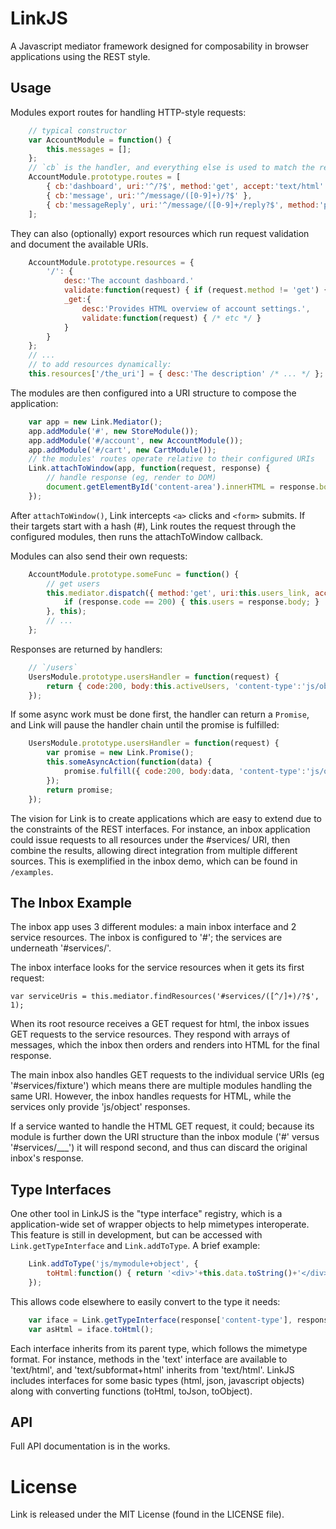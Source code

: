 # LinkJS

A Javascript mediator framework designed for composability in browser applications using the REST style.

## Usage

Modules export routes for handling HTTP-style requests:

```javascript
    // typical constructor
    var AccountModule = function() {
        this.messages = [];
    };
    // `cb` is the handler, and everything else is used to match the request to the route
    AccountModule.prototype.routes = [
        { cb:'dashboard', uri:'^/?$', method:'get', accept:'text/html' },
        { cb:'message', uri:'^/message/([0-9]+)/?$' },
        { cb:'messageReply', uri:'^/message/([0-9]+/reply?$', method:'post' }
    ];
```

They can also (optionally) export resources which run request validation and document the available URIs.

```javascript
    AccountModule.prototype.resources = {
        '/': {
            desc:'The account dashboard.'
            validate:function(request) { if (request.method != 'get') { throw { code:405, reason:'bad method' }; } },
            _get:{
                desc:'Provides HTML overview of account settings.',
                validate:function(request) { /* etc */ }
            }   
        }
    };
    // ...
    // to add resources dynamically:
    this.resources['/the_uri'] = { desc:'The description' /* ... */ };
```

The modules are then configured into a URI structure to compose the application:

```javascript
    var app = new Link.Mediator();
    app.addModule('#', new StoreModule());
    app.addModule('#/account', new AccountModule());
    app.addModule('#/cart', new CartModule());
    // the modules' routes operate relative to their configured URIs
    Link.attachToWindow(app, function(request, response) {
        // handle response (eg, render to DOM)
        document.getElementById('content-area').innerHTML = response.body.toString();
    });
```

After `attachToWindow()`, Link intercepts `<a>` clicks and `<form>` submits. If their targets start with a
hash (#), Link routes the request through the configured modules, then runs the attachToWindow callback.

Modules can also send their own requests:

```javascript
    AccountModule.prototype.someFunc = function() {
        // get users
        this.mediator.dispatch({ method:'get', uri:this.users_link, accept:'js/object' }, function(response) {
            if (response.code == 200) { this.users = response.body; }
        }, this);
        // ...
    };
```

Responses are returned by handlers:

```javascript
    // `/users`
    UsersModule.prototype.usersHandler = function(request) {
        return { code:200, body:this.activeUsers, 'content-type':'js/object' };
    });
```

If some async work must be done first, the handler can return a `Promise`, and Link will pause the handler chain until
the promise is fulfilled:

```javascript
    UsersModule.prototype.usersHandler = function(request) {
        var promise = new Link.Promise();
        this.someAsyncAction(function(data) {
            promise.fulfill({ code:200, body:data, 'content-type':'js/object' })
        });
        return promise;
    });
```

The vision for Link is to create applications which are easy to extend due to the constraints of the REST
interfaces. For instance, an inbox application could issue requests to all resources under the #services/ URI,
then combine the results, allowing direct integration from multiple different sources. This is exemplified in
the inbox demo, which can be found in `/examples`.

## The Inbox Example

The inbox app uses 3 different modules: a main inbox interface and 2 service resources. The inbox is configured
to '#'; the services are underneath '#services/'.

The inbox interface looks for the service resources when it gets its first request:

`var serviceUris = this.mediator.findResources('#services/([^/]+)/?$', 1);`

When its root resource receives a GET request for html, the inbox issues GET requests to the service resources.
They respond with arrays of messages, which the inbox then orders and renders into HTML for the final response.

The main inbox also handles GET requests to the individual service URIs (eg '#services/fixture') which means there
are multiple modules handling the same URI. However, the inbox handles requests for HTML, while the services only
provide 'js/object' responses.

If a service wanted to handle the HTML GET request, it could; because its module is further down the URI structure
than the inbox module ('#' versus '#services/___') it will respond second, and thus can discard the original inbox's
response.

## Type Interfaces

One other tool in LinkJS is the "type interface" registry, which is a application-wide set of wrapper objects to help
mimetypes interoperate. This feature is still in development, but can be accessed with `Link.getTypeInterface` and
`Link.addToType`. A brief example:

```javascript
    Link.addToType('js/mymodule+object', {
        toHtml:function() { return '<div>'+this.data.toString()+'</div>'; }
    });
```

This allows code elsewhere to easily convert to the type it needs:

```javascript
    var iface = Link.getTypeInterface(response['content-type'], response.body);
    var asHtml = iface.toHtml();
```

Each interface inherits from its parent type, which follows the mimetype format. For instance, methods in the 'text' interface
are available to 'text/html', and 'text/subformat+html' inherits from 'text/html'. LinkJS includes interfaces for some basic types
(html, json, javascript objects) along with converting functions (toHtml, toJson, toObject).

## API

Full API documentation is in the works.

# License

Link is released under the MIT License (found in the LICENSE file).